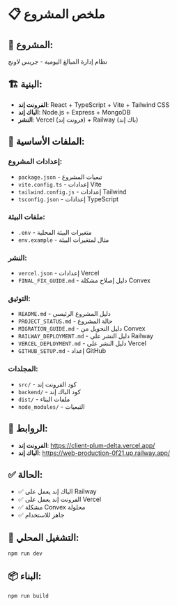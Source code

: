 # 📋 ملخص المشروع

## 🎯 المشروع:

نظام إدارة المبالغ اليومية - جريس لاونج

## 🏗️ البنية:

- **الفرونت إند**: React + TypeScript + Vite + Tailwind CSS
- **الباك إند**: Node.js + Express + MongoDB
- **النشر**: Vercel (فرونت إند) + Railway (باك إند)

## 📁 الملفات الأساسية:

### إعدادات المشروع:

- `package.json` - تبعيات المشروع
- `vite.config.ts` - إعدادات Vite
- `tailwind.config.js` - إعدادات Tailwind
- `tsconfig.json` - إعدادات TypeScript

### ملفات البيئة:

- `.env` - متغيرات البيئة المحلية
- `env.example` - مثال لمتغيرات البيئة

### النشر:

- `vercel.json` - إعدادات Vercel
- `FINAL_FIX_GUIDE.md` - دليل إصلاح مشكلة Convex

### التوثيق:

- `README.md` - دليل المشروع الرئيسي
- `PROJECT_STATUS.md` - حالة المشروع
- `MIGRATION_GUIDE.md` - دليل التحويل من Convex
- `RAILWAY_DEPLOYMENT.md` - دليل النشر على Railway
- `VERCEL_DEPLOYMENT.md` - دليل النشر على Vercel
- `GITHUB_SETUP.md` - إعداد GitHub

### المجلدات:

- `src/` - كود الفرونت إند
- `backend/` - كود الباك إند
- `dist/` - ملفات البناء
- `node_modules/` - التبعيات

## 🔗 الروابط:

- **الفرونت إند**: https://client-plum-delta.vercel.app/
- **الباك إند**: https://web-production-0f21.up.railway.app/

## ✅ الحالة:

- ✅ الباك إند يعمل على Railway
- ✅ الفرونت إند يعمل على Vercel
- ✅ مشكلة Convex محلولة
- ✅ جاهز للاستخدام

## 🚀 التشغيل المحلي:

```bash
npm run dev
```

## 📦 البناء:

```bash
npm run build
```
